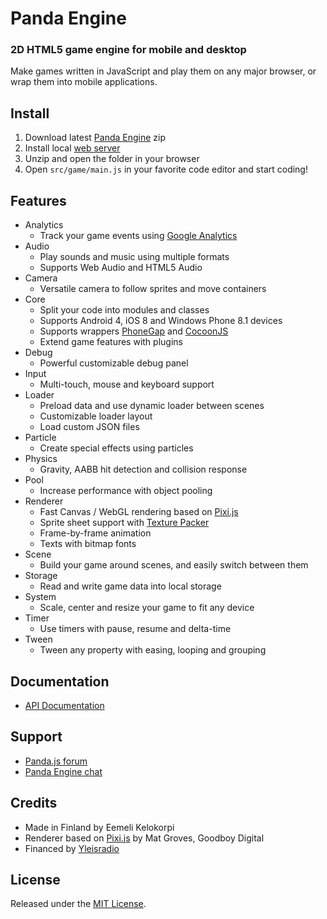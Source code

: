 # Panda Engine

### 2D HTML5 game engine for mobile and desktop

Make games written in JavaScript and play them on any major browser, or wrap them into mobile applications.

## Install

1. Download latest [Panda Engine](https://github.com/ekelokorpi/panda.js-engine/archive/master.zip) zip
2. Install local [web server](https://www.google.com/search?q=install%20local%20web%20server&rct=j)
3. Unzip and open the folder in your browser
4. Open `src/game/main.js` in your favorite code editor and start coding!

## Features

- Analytics
	- Track your game events using [Google Analytics](http://www.google.com/analytics/)
- Audio
	- Play sounds and music using multiple formats
	- Supports Web Audio and HTML5 Audio
- Camera
	- Versatile camera to follow sprites and move containers
- Core
	- Split your code into modules and classes
	- Supports Android 4, iOS 8 and Windows Phone 8.1 devices
	- Supports wrappers [PhoneGap](http://www.phonegap.com) and [CocoonJS](http://www.ludei.com/cocoonjs)
	- Extend game features with plugins
- Debug
	- Powerful customizable debug panel
- Input
	- Multi-touch, mouse and keyboard support
- Loader
	- Preload data and use dynamic loader between scenes
	- Customizable loader layout
	- Load custom JSON files
- Particle
	- Create special effects using particles
- Physics
	- Gravity, AABB hit detection and collision response
- Pool
	- Increase performance with object pooling
- Renderer
	- Fast Canvas / WebGL rendering based on [Pixi.js](http://www.pixijs.com)
	- Sprite sheet support with [Texture Packer](http://www.codeandweb.com/texturepacker)
	- Frame-by-frame animation
	- Texts with bitmap fonts
- Scene
	- Build your game around scenes, and easily switch between them
- Storage
	- Read and write game data into local storage
- System
	- Scale, center and resize your game to fit any device
- Timer
	- Use timers with pause, resume and delta-time
- Tween
	- Tween any property with easing, looping and grouping	

## Documentation

- [API Documentation](http://www.pandajs.net/engine/docs)

## Support

- [Panda.js forum](http://www.html5gamedevs.com/forum/19-pandajs/)
- [Panda Engine chat](https://gitter.im/ekelokorpi/panda.js-engine)

## Credits

- Made in Finland by Eemeli Kelokorpi
- Renderer based on [Pixi.js](http://www.pixijs.com) by Mat Groves, Goodboy Digital
- Financed by [Yleisradio](http://en.wikipedia.org/wiki/Yle)

## License

Released under the [MIT License](http://opensource.org/licenses/MIT).
